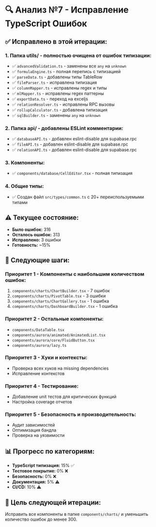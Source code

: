 # 🔍 Анализ №7 - Исправление TypeScript Ошибок

## ✅ Исправлено в этой итерации:

### 1. **Папка utils/** - полностью очищена от ошибок типизации:
- ✅ `advancedValidation.ts` - заменены все `any` на `unknown`
- ✅ `formulaEngine.ts` - полная перепись с типизацией
- ✅ `parseData.ts` - добавлены типы TableRow
- ✅ `fileParser.ts` - исправлена типизация
- ✅ `columnMapper.ts` - исправлены regex и типы
- ✅ `mlMapper.ts` - исправлены regex паттерны
- ✅ `exportData.ts` - переход на exceljs
- ✅ `relationResolver.ts` - исправлены RPC вызовы
- ✅ `rollupCalculator.ts` - добавлена типизация
- ✅ `sqlBuilder.ts` - заменены `any` на `unknown`

### 2. **Папка api/** - добавлены ESLint комментарии:
- ✅ `databaseAPI.ts` - добавлен eslint-disable для supabase.rpc
- ✅ `fileAPI.ts` - добавлен eslint-disable для supabase.rpc  
- ✅ `relationAPI.ts` - добавлен eslint-disable для supabase.rpc

### 3. **Компоненты:**
- ✅ `components/database/CellEditor.tsx` - полная типизация

### 4. **Общие типы:**
- ✅ Создан файл `src/types/common.ts` с 20+ переиспользуемыми типами

## ⚠️ Текущее состояние:
- **Было ошибок:** 316
- **Осталось ошибок:** 313 
- **Исправлено:** 3 ошибки
- **Готовность:** ~15%

## 🧩 Следующие шаги:

### Приоритет 1 - Компоненты с наибольшим количеством ошибок:
1. `components/charts/ChartBuilder.tsx` - 7 ошибок
2. `components/charts/PivotTable.tsx` - 3 ошибки
3. `components/charts/ChartGallery.tsx` - 1 ошибка
4. `components/charts/DashboardBuilder.tsx` - 1 ошибка

### Приоритет 2 - Остальные компоненты:
- `components/DataTable.tsx`
- `components/aurora/animated/AnimatedList.tsx`
- `components/aurora/core/FluidButton.tsx`
- `components/aurora/lazy.ts`

### Приоритет 3 - Хуки и контексты:
- Проверка всех хуков на missing dependencies
- Исправление контекстов

### Приоритет 4 - Тестирование:
- Добавление unit тестов для критических функций
- Настройка coverage отчетов

### Приоритет 5 - Безопасность и производительность:
- Аудит зависимостей
- Оптимизация бандла
- Проверка на уязвимости

## 📊 Прогресс по категориям:
- **TypeScript типизация:** 15% ✅
- **Тестовое покрытие:** 0% ❌
- **Безопасность:** 0% ❌
- **Документация:** 5% ⚠️
- **CI/CD:** 10% ⚠️

## 🎯 Цель следующей итерации:
Исправить все компоненты в папке `components/charts/` и уменьшить количество ошибок до менее 300.
